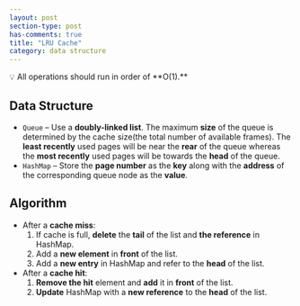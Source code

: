 ```yaml
---
layout: post
section-type: post
has-comments: true
title: "LRU Cache"
category: data structure
---
```


<aside>
💡 All operations should run in order of **O(1).**

</aside>

## Data Structure

- `Queue` – Use a **doubly-linked list**. The maximum **size** of the queue is determined by the cache size(the total number of available frames). The **least recently** used pages will be near the **rear** of the queue whereas the **most recently** used pages will be towards the **head** of the queue.
- `HashMap` – Store the **page number** as the **key** along with the **address** of the corresponding queue node as the **value**.


## Algorithm

- After a **cache miss**:
    1. If cache is full, **delete** the **tail** of the list and **the reference** in HashMap.
    2. Add a **new element** in **front** of the list.
    3. Add a **new entry** in HashMap and refer to the **head** of the list.
- After a **cache hit**:
    1. **Remove the hit** element and **add** it in **front** of the list.
    2. **Update** HashMap with a **new reference** to the **head** of the list.